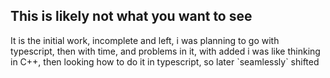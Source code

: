 ## This is likely not what you want to see

It is the initial work, incomplete and left, i was planning to go with typescript, then with time, and problems in it, with added i was like thinking in C++, then looking how to do it in typescript, so later \`seamlessly\` shifted
